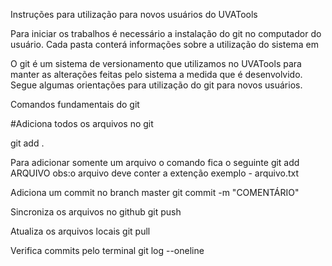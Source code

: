 Instruções para utilização para novos usuários do UVATools

Para iniciar os trabalhos é necessário a instalação do git no computador do usuário. Cada pasta conterá informações
sobre a utilização do sistema em 

O git é um sistema de versionamento que utilizamos no UVATools para manter as alterações
feitas pelo sistema a medida que é desenvolvido. Segue algumas orientações para utilização do git
para novos usuários. 

Comandos fundamentais do git

#Adiciona todos os arquivos no git

git add .

Para adicionar somente um arquivo o comando fica o seguinte
git add ARQUIVO
obs:o arquivo deve conter a extenção exemplo - arquivo.txt

Adiciona um commit no branch master
git commit -m "COMENTÁRIO"

Sincroniza os arquivos no github
git push

Atualiza os arquivos locais
git pull

Verifica commits pelo terminal
git log --oneline
